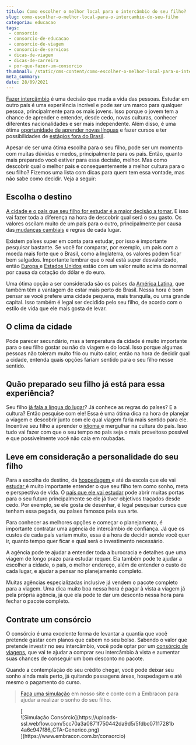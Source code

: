 ```yaml
---
titulo: Como escolher o melhor local para o intercâmbio do seu filho?
slug: como-escolher-o-melhor-local-para-o-intercambio-do-seu-filho
categoria: educacao
tags:
 - consorcio
 - consorcio-de-educacao
 - consorcio-de-viagem
 - consorcio-de-servicos
 - dicas-de-viagem
 - dicas-de-carreira
 - por-que-fazer-um-consorcio
thumbnail: /static/cms-content/como-escolher-o-melhor-local-para-o-intercambio-do-seu-filho.jpg
meta_summary: 
date: 28/09/2021
---
```

[Fazer intercâmbio](https://www.embracon.com.br/blog/por-que-fazer-um-intercambio-veja-7-bons-motivos) é uma decisão que muda a vida das pessoas. Estudar em outro país é uma experiência incrível e pode ser um marco para qualquer pessoa, principalmente para os mais jovens. Isso porque o jovem tem a chance de aprender e entender, desde cedo, novas culturas, conhecer diferentes nacionalidades e ser mais independente. Além disso, é uma ótima [oportunidade de aprender novas línguas](https://www.embracon.com.br/blog/entenda-a-importancia-de-aprender-a-falar-ingles) e fazer cursos e ter possibilidades de [estágios fora do Brasil](https://www.embracon.com.br/blog/estagio-internacional-entenda-como-funciona-e-quais-sao-as-vantagens).

Apesar de ser uma ótima escolha para o seu filho, pode ser um momento com muitas dúvidas e medos, principalmente para os pais. Então, quanto mais preparado você estiver para essa decisão, melhor. Mas como descobrir qual o melhor país e consequentemente a melhor cultura para o seu filho? Fizemos uma lista com dicas para quem tem essa vontade, mas não sabe como decidir. Veja a seguir:

Escolha o destino
-----------------

[A cidade e o país que seu filho for estudar é a maior decisão a tomar.](https://www.embracon.com.br/blog/destino-para-intercambio-como-escolher-a-melhor-opcao) E isso vai fazer toda a diferença na hora de descobrir qual será o seu gasto. Os valores oscilam muito de um país para o outro, principalmente por causa das[ mudanças cambiais](https://www.embracon.com.br/blog/entenda-como-a-variacao-da-moeda-estrangeira-pode-impactar-sua-vida) e regras de cada lugar.

Existem países super em conta para estudar, por isso é importante pesquisar bastante. Se você for comparar, por exemplo, um país com a moeda mais forte que o Brasil, como a Inglaterra, os valores podem ficar bem salgados. Importante lembrar que o real está super desvalorizado, então [Europa ](https://www.embracon.com.br/blog/as-principais-dicas-de-como-planejar-suas-ferias-para-a-europa)e [Estados Unidos](https://www.embracon.com.br/blog/quais-as-maiores-vantagens-de-fazer-intercambio-nos-eua) estão com um valor muito acima do normal por causa da cotação do dólar e do euro.

Uma ótima opção a ser considerada são os países da [América Latina](https://www.embracon.com.br/blog/os-melhores-destinos-de-viagem-na-america-do-sul), que também têm a vantagem de estar mais perto do Brasil. Nessa hora é bom pensar se você prefere uma cidade pequena, mais tranquila, ou uma grande capital. Isso também é legal ser decidido pelo seu filho, de acordo com o estilo de vida que ele mais gosta de levar.

O clima da cidade
-----------------

Pode parecer secundário, mas a temperatura da cidade é muito importante para o seu filho gostar ou não da viagem e do local. Isso porque algumas pessoas não toleram muito frio ou muito calor, então na hora de decidir qual a cidade, entenda quais opções fariam sentido para o seu filho nesse sentido.

Quão preparado seu filho já está para essa experiência?
-------------------------------------------------------

Seu filho [já fala a língua do lugar](https://www.embracon.com.br/blog/4-razoes-para-aprender-a-falar-espanhol)? Já conhece as regras do países? E a cultura? Então pesquise com ele! Essa é uma ótima dica na hora de planejar a viagem e descobrir junto com ele qual viagem faria mais sentido para ele. Incentive seu filho a aprender o [idioma ](https://www.embracon.com.br/blog/5-razoes-para-aprender-a-falar-frances)e mergulhar na cultura do país. Isso tudo vai fazer com que o seu tempo no país seja o mais proveitoso possível e que possivelmente você não caia em roubadas.

Leve em consideração a personalidade do seu filho
-------------------------------------------------

Para a escolha do destino, da [hospedagem ](https://www.embracon.com.br/blog/como-fazer-uma-reserva-de-hotel-sem-erros)e até da escola que ele vai [estudar ](https://www.embracon.com.br/blog/as-melhores-dicas-de-como-voltar-aos-estudos)é muito importante entender o que seu filho tem como sonho, meta e perspectiva de vida. O [país que ele vai estudar](https://www.embracon.com.br/blog/entenda-as-vantagens-de-fazer-um-intercambio-no-canada) pode abrir muitas portas para o seu futuro principalmente se ele já tiver objetivos traçados desde cedo. Por exemplo, se ele gosta de desenhar, é legal pesquisar cursos que tenham essa pegada, ou países famosos pela sua arte.

Para conhecer as melhores opções e começar o planejamento, é importante contratar uma agência de intercâmbio de confiança. Já que os custos de cada país variam muito, essa é a hora de decidir aonde você quer ir, quanto tempo quer ficar e qual será o investimento necessário.

A agência pode te ajudar a entender toda a burocracia e detalhes que uma viagem de longo prazo para estudar requer. Ela também pode te ajudar a escolher a cidade, o país, o melhor endereço, além de entender o custo de cada lugar, e ajudar a pensar no planejamento completo.

Muitas agências especializadas inclusive já vendem o pacote completo para a viagem. Uma dica muito boa nessa hora é pagar à vista a viagem já pela própria agência, já que ela pode te dar um desconto nessa hora para fechar o pacote completo.

Contrate um consórcio 
----------------------

O consórcio é uma excelente forma de levantar a quantia que você pretende gastar com planos que cabem no seu bolso. Sabendo o valor que pretende investir no seu intercâmbio, você pode optar por um [consórcio de viagens](https://www.embracon.com.br/blog/guia-completo-sobre-o-consorcio-de-viagens), que vai te ajudar a comprar seu intercâmbio à vista e aumentar suas chances de conseguir um bom desconto no pacote.

Quando a contemplação do seu crédito chegar, você pode deixar seu sonho ainda mais perto, já quitando passagens áreas, hospedagem e até mesmo o pagamento do curso.

> [Faça uma simulação](https://www.embracon.com.br/consorcio) em nosso site e conte com a Embracon para ajudar a realizar o sonho do seu filho.

<figure class="w-richtext-figure-type-image w-richtext-align-center">[<div>![Simulação Consórcio](https://uploads-ssl.webflow.com/5cc70a3a0871f750442da9d5/5fdbc07117281b4a6c947f86_CTA-Generico.png)</div>](https://www.embracon.com.br/consorcio)</figure>
